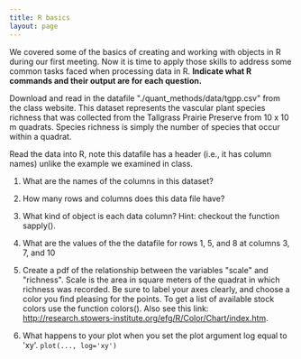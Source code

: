 ```yaml
---
title: R basics
layout: page
---
```


We covered some of the basics of creating and working with objects in R during
our first meeting. Now it is time to apply those skills to address some common
tasks faced when processing data in R. **Indicate what R commands and their
output are for each question.**

Download and read in the datafile "./quant_methods/data/tgpp.csv" from the class
website. This dataset represents the vascular plant species richness that was
collected from the Tallgrass Prairie Preserve from 10 x 10 m quadrats. Species
richness is simply the number of species that occur within a quadrat. 

Read the data into R, note this datafile has a header (i.e., it has column
names) unlike the example we examined in class.  

1. What are the names of the columns in this dataset?

2. How many rows and columns does this data file have?

3. What kind of object is each data column? Hint: checkout the function sapply().

4. What are the values of the the datafile for rows 1, 5, and 8 at columns 3, 
7, and 10

5. Create a pdf of the relationship between the variables "scale" and "richness". 
Scale is the area in square meters of the quadrat in which richness was
recorded. Be sure to label your axes clearly, and choose a color you find
pleasing for the points. To get a list of available stock colors use the
function colors(). Also see this link: 
<http://research.stowers-institute.org/efg/R/Color/Chart/index.htm>.

6. What happens to your plot when you set the plot argument log equal to 'xy'.
`plot(..., log='xy')`






